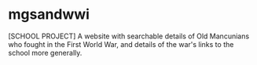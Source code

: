 # mgsandwwi
[SCHOOL PROJECT] A website with searchable details of Old Mancunians who fought in the First World War, and details of the war's links to the school more generally.
